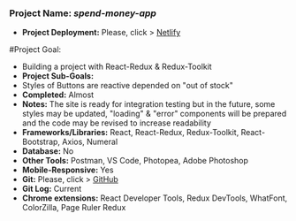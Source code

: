 
### Project Name: *spend-money-app*
- **Project Deployment:** Please, click > [Netlify](https://spend-money-app-barisd.netlify.app/)

#Project Goal: 
- Building a project with React-Redux &  Redux-Toolkit
- **Project Sub-Goals:** 
- Styles of Buttons are reactive depended on "out of stock"
- **Completed:** Almost
- **Notes:** The site is ready for integration testing but in the future, some styles may be updated, "loading" & "error" components will be prepared and the code may be revised to increase readability        
- **Frameworks/Libraries:** React, React-Redux, Redux-Toolkit, React-Bootstrap, Axios, Numeral
- **Database:** No
- **Other Tools:** Postman, VS Code, Photopea, Adobe Photoshop
- **Mobile-Responsive:** Yes
- **Git:** Please, click > [GitHub](https://github.com/BarisGc/spend-money-app)
- **Git Log:** Current
- **Chrome extensions:** React Developer Tools, Redux DevTools, WhatFont, ColorZilla, Page Ruler Redux




